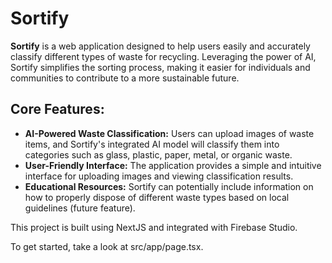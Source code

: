 # Sortify

**Sortify** is a web application designed to help users easily and accurately classify different types of waste for recycling. Leveraging the power of AI, Sortify simplifies the sorting process, making it easier for individuals and communities to contribute to a more sustainable future.

## Core Features:

- **AI-Powered Waste Classification:** Users can upload images of waste items, and Sortify's integrated AI model will classify them into categories such as glass, plastic, paper, metal, or organic waste.
- **User-Friendly Interface:** The application provides a simple and intuitive interface for uploading images and viewing classification results.
- **Educational Resources:** Sortify can potentially include information on how to properly dispose of different waste types based on local guidelines (future feature).

This project is built using NextJS and integrated with Firebase Studio.

To get started, take a look at src/app/page.tsx.
